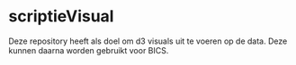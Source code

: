 # scriptieVisual

Deze repository heeft als doel om d3 visuals uit te voeren op de data. Deze kunnen daarna worden gebruikt voor BICS.